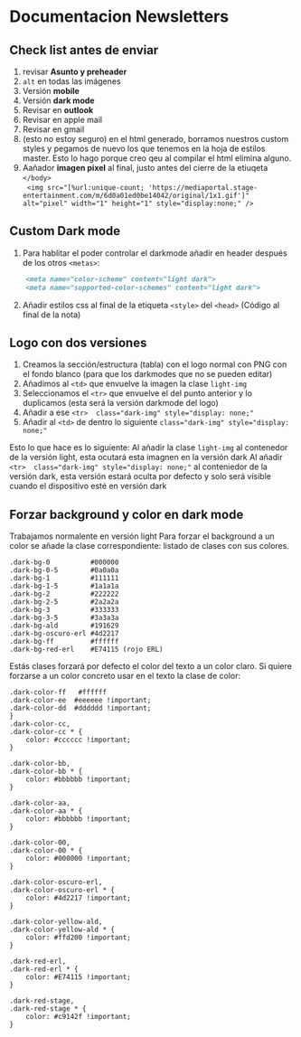 # Documentacion Newsletters
## Check list antes de enviar
1. revisar __Asunto y preheader__
2. `alt` en todas las imágenes
3. Versión __mobile__
4. Versión __dark mode__
5. Revisar en __outlook__
6. Revisar en apple mail
7. Revisar en gmail
8. (esto no estoy seguro) en el html generado, borramos nuestros custom styles y pegamos de nuevo los que tenemos en la hoja de estilos master. Esto lo hago porque creo qeu al compilar el html elimina alguno.
9. Aañador __imagen pixel__ al final, justo antes del cierre de la etiuqeta `</body>`  
` <img src="[%url:unique-count; 'https://mediaportal.stage-entertainment.com/m/6d0a01ed0be14042/original/1x1.gif']" alt="pixel" width="1" height="1" style="display:none;" />`



## Custom Dark mode
1. Para hablitar el poder controlar el darkmode  añadir en header después de los otros `<metas>`:
```markdown
    <meta name="color-scheme" content="light dark">
    <meta name="supported-color-schemes" content="light dark">
```

2. Añadir estilos css al final de la etiqueta `<style>` del `<head>`
	(Código al final de la nota)

## Logo con dos versiones
1. Creamos la sección/estructura (tabla) con el logo normal con PNG con el fondo blanco (para que los darkmodes que no se pueden editar)
2. Añadimos al `<td>` que envuelve la imagen la clase `light-img`
3. Seleccionamos el `<tr>` que envuelve el <td> del punto anterior y lo duplicamos (esta será la versión darkmode del logo)
4. Añadir a ese `<tr>  class="dark-img" style="display: none;"`
5. Añadir al `<td>` de dentro lo siguiente `class="dark-img" style="display: none;"`
    
Esto lo que hace es lo siguiente:
Al añadir la clase `light-img` al contenedor de la versión light, esta ocutará esta imagnen en la versión dark
Al añadir `<tr>  class="dark-img" style="display: none;"` al conteniedor de la versión dark, esta versión estará oculta por defecto y solo será visible cuando el dispositivo esté en versión dark

## Forzar background y color en dark mode

Trabajamos normalente en versión light
Para forzar el background a un color se añade la clase correspondiente:
listado de clases con sus colores.

    .dark-bg-0          #000000
    .dark-bg-0-5        #0a0a0a
    .dark-bg-1          #111111
    .dark-bg-1-5        #1a1a1a
    .dark-bg-2          #222222
    .dark-bg-2-5        #2a2a2a
    .dark-bg-3          #333333
    .dark-bg-3-5        #3a3a3a
    .dark-bg-ald        #191629
    .dark-bg-oscuro-erl #4d2217 
    .dark-bg-ff         #ffffff
    .dark-bg-red-erl    #E74115 (rojo ERL)

Estás clases forzará por defecto el color del texto a un color claro.
Si quiere forzarse a un color concreto usar en el texto la clase de color:

    .dark-color-ff   #ffffff
    .dark-color-ee  #eeeeee !important;
    .dark-color-dd  #dddddd !important;
    }
    .dark-color-cc,
    .dark-color-cc * {
        color: #cccccc !important;
    }

    .dark-color-bb,
    .dark-color-bb * {
        color: #bbbbbb !important;
    }

    .dark-color-aa,
    .dark-color-aa * {
        color: #bbbbbb !important;
    }

    .dark-color-00,
    .dark-color-00 * {
        color: #000000 !important;
    }

    .dark-color-oscuro-erl,
    .dark-color-oscuro-erl * {
        color: #4d2217 !important;
    }

    .dark-color-yellow-ald,
    .dark-color-yellow-ald * {
        color: #ffd200 !important;
    }

    .dark-red-erl,
    .dark-red-erl * {
        color: #E74115 !important;
    }

    .dark-red-stage,
    .dark-red-stage * {
        color: #c9142f !important;
    }

